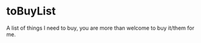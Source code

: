 toBuyList
=========
 A list of things I need to buy, you are more than welcome to buy it/them for me. 
